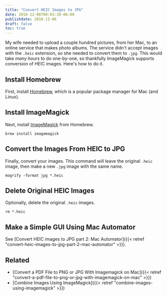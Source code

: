 ```yaml
---
title: "Convert HEIC Images to JPG"
date: 2018-12-06T00:03:20-06:00
publishdate: 2018-12-06
draft: false
toc: true
---
```


My wife needed to upload a couple hundred pictures, from her Mac, to an online service that makes photo albums. The service didn't accept images with the `.heic` extension, so she needed to convert them to `.jpg`. This would take _many hours_ to do one-by-one, so thankfully ImageMagick supports conversion of HEIC images. Here's how to do it.

## Install Homebrew

First, install [Homebrew](https://brew.sh/), which is a popular package manager for Mac (and Linux).

## Install ImageMagick

Next, install [ImageMagick](https://www.imagemagick.org/script/index.php) from Homebrew.

```
brew install imagemagick
```

## Convert the Images From HEIC to JPG

Finally, convert your images. This command will leave the original `.heic` image, then make a new `.jpg` image with the same name.

```
mogrify -format jpg *.heic
```

## Delete Original HEIC Images

Optionally, delete the original `.heic` images.

```
rm *.heic
```

## Make a Simple GUI Using Mac Automator

See [Convert HEIC images to JPG part 2: Mac Automator]({{< relref "convert-heic-images-to-jpg-part-2-mac-automator" >}}).

## Related

- [Convert a PDF File to PNG or JPG With Imagemagick on Mac]({{< relref "convert-a-pdf-file-to-png-or-jpg-with-imagemagick-on-mac" >}})
- [Combine Images Using ImageMagick]({{< relref "combine-images-using-imagemagick" >}})
